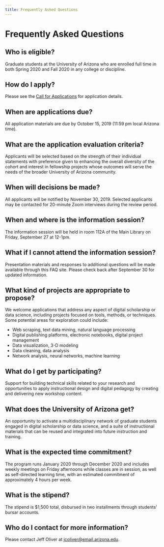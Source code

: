 ```yaml
---
title: Frequently Asked Questions
---
```


# Frequently Asked Questions

## Who is eligible?
Graduate students at the University of Arizona who are enrolled full time in both Spring 2020 and Fall 2020 in any college or discipline.

## How do I apply?
Please see the [Call for Applications](apply.md) for application details.

## When are applications due?
All application materials are due by October 15, 2019 (11:59 pm local Arizona time).

## What are the application evaluation criteria?
Applicants will be selected based on the strength of their individual statements with preference given to enhancing the overall diversity of the cohort and interest in fellowship projects whose outcomes will serve the needs of the broader University of Arizona community.

## When will decisions be made?
All applicants will be notified by November 30, 2019. Selected applicants may be contacted for 20-minute Zoom interviews during the review period.

## When and where is the information session?
The information session will be held in room 112A of the Main Library on Friday, September 27 at 12-1pm.

## What if I cannot attend the information session?
Presentation materials and responses to additional questions will be made available through this FAQ site. Please check back after September 30 for updated information.

## What kind of projects are appropriate to propose?
We welcome applications that address any aspect of digital scholarship or data science, including projects focused on tools, methods, or techniques. Some potential areas for exploration could include:

+ Web scraping, text data mining, natural language processing
+ Digital publishing platforms, electronic notebooks, digital project management
+ Data visualization, 3-D modeling
+ Data cleaning, data analysis
+ Network analysis, neural networks, machine learning

## What do I get by participating?
Support for building technical skills related to your research and opportunities to apply instructional design and digital pedagogy by creating and delivering new workshop content.

## What does the University of Arizona get?
An opportunity to activate a multidisciplinary network of graduate students engaged in digital scholarship or data science, and a suite of instructional materials that can be reused and integrated into future instruction and training.

## What is the expected time commitment?
The program runs January 2020 through December 2020 and includes weekly meetings on Friday afternoons while classes are in session, as well as self-directed learning time, with an estimated commitment of approximately 4 hours per week.

## What is the stipend?
The stipend is $1,500 total, disbursed in two installments through students' bursar accounts.

## Who do I contact for more information?
Please contact Jeff Oliver at [jcoliver@email.arizona.edu](mailto:jcoliver@email.arizona.edu?subject=DS2F%20Inquiry).
